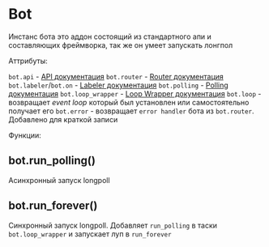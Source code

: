 # Bot

Инстанс бота это аддон состоящий из стандартного апи и составляющих фреймворка, так же он умеет запускать лонгпол

Аттрибуты:

`bot.api` - [API документация](../../low-level/api/api.md)
`bot.router` - [Router документация](../../high-level/routing/index.md)
`bot.labeler`/`bot.on` - [Labeler документация](labeler.md)
`bot.polling` - [Polling документация](../../low-level/polling/polling.md)
`bot.loop_wrapper` - [Loop Wrapper документация](../../tools/loop-wrapper.md)
`bot.loop` - возвращает _event loop_ который был установлен или самостоятельно получает его
`bot.error` - возвращает `error handler` бота из `bot.router`. Добавлено для краткой записи

Функции:

## bot.run_polling()

Асинхронный запуск longpoll

## bot.run_forever()

Синхронный запуск longpoll. Добавляет `run_polling` в таски `bot.loop_wrapper` и запускает луп в `run_forever`
